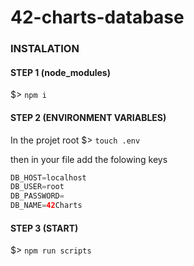 # 42-charts-database

### INSTALATION

#### STEP 1 (node_modules)
$> `npm i`

#### STEP 2 (ENVIRONMENT VARIABLES)
In the projet root $> `touch .env`

then in your file add the folowing keys
```gradle
DB_HOST=localhost
DB_USER=root
DB_PASSWORD=
DB_NAME=42Charts
```

#### STEP 3 (START)

$> `npm run scripts`
